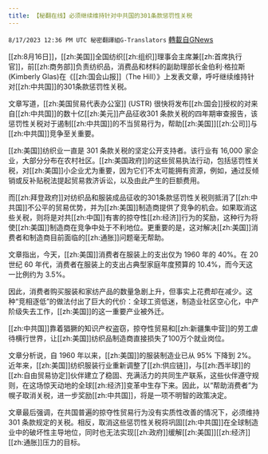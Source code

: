 ```yaml
---
title: 【秘翻在线】必须继续维持针对中共国的301条款惩罚性关税
---
```

`8/17/2023 12:36 PM UTC 秘密翻譯組G-Translators` [轉載自GNews](https://gnews.org/articles/1562906)

[[zh:8月16日]]，[[zh:美国]]全国纺织[[zh:组织]]理事会主席兼[[zh:首席执行官]]，前[[zh:商务部]]负责纺织品，消费品和材料的副助理部长金伯利·格拉斯 (Kimberly Glas)在《[[zh:国会山报]]（The Hill）》上发表文章，呼吁继续维持针对[[zh:中共国]]的301条款惩罚性关税。

文章写道，[[zh:美国贸易代表办公室]] (USTR) 很快将发布[[zh:国会]]授权的对来自[[zh:中共国]]的数十亿[[zh:美元]]产品征收301 条款关税的四年期审查报告，该惩罚性关税对于遏制[[zh:中共国]]的不当贸易行为，帮助[[zh:美国]][[zh:公司]]与[[zh:中共国]]竞争至关重要。

[[zh:美国]]纺织业一直是 301 条款关税的坚定公开支持者。该行业有 16,000 家企业，大部分分布在农村社区。[[zh:美国政府]]的这些贸易执法行动，包括惩罚性关税，对[[zh:美国]]小企业尤为重要，因为它们不太可能拥有资源，例如，通过反倾销或反补贴税法提起贸易救济诉讼，以及由此产生的巨额费用。

而[[zh:拜登政府]]对纺织品和服装成品征收的301条款惩罚性关税则抵消了[[zh:中共国]]不公平的贸易优势，并为[[zh:美国]]制造商提供了竞争的机会。如果取消这些关税，则将是对共[[zh:中国]]有害的掠夺性[[zh:经济]]行为的奖励，这种行为将使[[zh:美国]]制造商在竞争中处于不利地位。更重要的是，这对解决[[zh:美国]]消费者和制造商目前面临的[[zh:通胀]]问题毫无帮助。

文章指出，今天，[[zh:美国]]消费者在服装上的支出仅为 1960 年的 40%。在 20 世纪 60 年代，消费者在服装上的支出占典型家庭年度预算的 10.4%，而今天这一比例约为 3.5%。

因此，消费者购买服装和家纺产品的数量急剧上升，但事实上花费却在减少。这种“竞相逐低”的做法付出了巨大的代价：全球工资低迷，制造业社区空心化，中产阶级失去工作，[[zh:美国]]的这一重要产业被外迁。

[[zh:中共国]]靠着猖獗的知识产权盗窃，掠夺性贸易和[[zh:新疆集中营]]的劳工虐待横行世界，让[[zh:美国]]纺织品制造商直接损失了100万个就业岗位。

文章分析说，自 1960 年以来，[[zh:美国]]的服装制造业已从 95% 下降到 2%。近年来，[[zh:美国]]纺织服装行业重新调整了[[zh:供应链]]，与[[zh:西半球]]的[[zh:自由贸易协定]]伙伴建立了稳固、充满活力的共同生产联系，这些伙伴遵守规则，在这场惊天动地的全球[[zh:经济]]变革中生存下来。因此，以“帮助消费者”为幌子取消关税，进一步奖励[[zh:中共国]]，将是一项不明智的政策决定。

文章最后强调，在共国普遍的掠夺性贸易行为没有实质性改善的情况下，必须维持 301 条款规定的关税。相反，取消这些惩罚性关税将巩固[[zh:中共国]]在全球制造业中的破坏性主导地位，同时也无法实现[[zh:政府]]缓解[[zh:美国]][[zh:经济]][[zh:通胀]]压力的目标。
